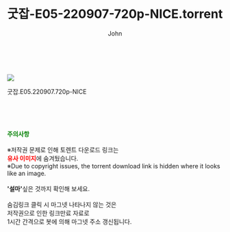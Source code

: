 ﻿---
layout: post
title:  "굿잡-E05-220907-720p-NICE.torrent"
author: John
categories: [ 드라마 ]
tags: [  ]
image: https://torrentrj52.com/uploadfile/full/5157f988ee6c44622374b3885905ed98638e8de9.jpg 
description: "굿잡-E05-220907-720p-NICE torrent 정보 공유"
toc: true
toc_sticky: true
---

<br>
<p><img src="https://torrentrj52.com/uploadfile/full/5157f988ee6c44622374b3885905ed98638e8de9.jpg"/></p>
 굿잡.E05.220907.720p-NICE  
    
<br><br><br>
<p data-ke-size="size16"><b><span style="color: green;">주의사항</span></b><br /><br />※저작권 문제로 인해 토렌트 다운로드 링크는<br /><b><span style="color: red;">유사 이미지</span></b>에 숨겨뒀습니다.<br />※Due to copyright issues, the torrent download link is hidden where it looks like an image.<br /><br /><b>'설마'</b>싶은 것까지 확인해 보세요.<br /><br />숨김링크 클릭 시 마그넷 나타나지 않는 것은<br />저작권으로 인한 링크만료 자료로<br />1시간 간격으로 봇에 의해 마그넷 주소 갱신됩니다.</p>
